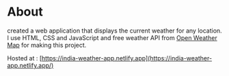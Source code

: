 # About
created a web application that displays the current weather for any location. I use HTML, CSS and JavaScript and free weather API from [Open Weather Map](https://openweathermap.org/api) for making this project.


Hosted at : [https://india-weather-app.netlify.app](https://india-weather-app.netlify.app/)
